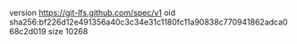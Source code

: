 version https://git-lfs.github.com/spec/v1
oid sha256:bf226d12e491356a40c3c34e31c1180fc11a90838c770941862adca068c2d019
size 10268
